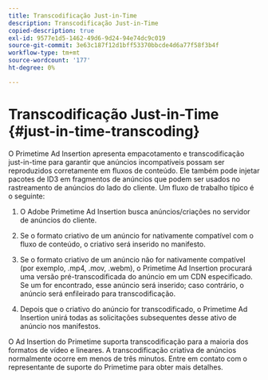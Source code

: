 ```yaml
---
title: Transcodificação Just-in-Time
description: Transcodificação Just-in-Time
copied-description: true
exl-id: 9577e1d5-1462-49d6-9d24-94e74dc9c019
source-git-commit: 3e63c187f12d1bff53370bbcde4d6a77f58f3b4f
workflow-type: tm+mt
source-wordcount: '177'
ht-degree: 0%

---
```


# Transcodificação Just-in-Time {#just-in-time-transcoding}

O Primetime Ad Insertion apresenta empacotamento e transcodificação just-in-time para garantir que anúncios incompatíveis possam ser reproduzidos corretamente em fluxos de conteúdo. Ele também pode injetar pacotes de ID3 em fragmentos de anúncios que podem ser usados no rastreamento de anúncios do lado do cliente.
Um fluxo de trabalho típico é o seguinte:

1. O Adobe Primetime Ad Insertion busca anúncios/criações no servidor de anúncios do cliente.

1. Se o formato criativo de um anúncio for nativamente compatível com o fluxo de conteúdo, o criativo será inserido no manifesto.

1. Se o formato criativo de um anúncio não for nativamente compatível (por exemplo, .mp4, .mov, .webm), o Primetime Ad Insertion procurará uma versão pré-transcodificada do anúncio em um CDN especificado. Se um for encontrado, esse anúncio será inserido; caso contrário, o anúncio será enfileirado para transcodificação.

1. Depois que o criativo do anúncio for transcodificado, o Primetime Ad Insertion unirá todas as solicitações subsequentes desse ativo de anúncio nos manifestos.

O Ad Insertion do Primetime suporta transcodificação para a maioria dos formatos de vídeo e lineares. A transcodificação criativa de anúncios normalmente ocorre em menos de três minutos. Entre em contato com o representante de suporte do Primetime para obter mais detalhes.
